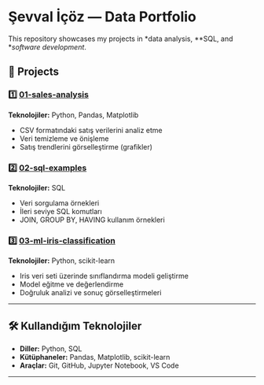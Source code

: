 # Şevval İçöz — Data Portfolio

This repository showcases my projects in *data analysis, **SQL, and **software development*.

## 📂 Projects


### 1️⃣ [01-sales-analysis](./01-sales-analysis)  
**Teknolojiler:** Python, Pandas, Matplotlib  
- CSV formatındaki satış verilerini analiz etme  
- Veri temizleme ve önişleme  
- Satış trendlerini görselleştirme (grafikler)  

### 2️⃣ [02-sql-examples](./02-sql-examples)  
**Teknolojiler:** SQL  
- Veri sorgulama örnekleri  
- İleri seviye SQL komutları  
- JOIN, GROUP BY, HAVING kullanım örnekleri  

### 3️⃣ [03-ml-iris-classification](./03-ml-iris-classification)  
**Teknolojiler:** Python, scikit-learn  
- Iris veri seti üzerinde sınıflandırma modeli geliştirme  
- Model eğitme ve değerlendirme  
- Doğruluk analizi ve sonuç görselleştirmeleri  

---

## 🛠️ Kullandığım Teknolojiler

- **Diller:** Python, SQL  
- **Kütüphaneler:** Pandas, Matplotlib, scikit-learn  
- **Araçlar:** Git, GitHub, Jupyter Notebook, VS Code  

---
